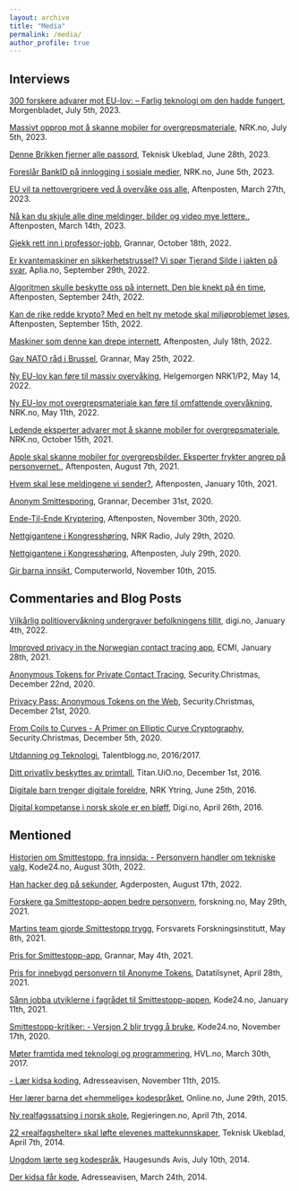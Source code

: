 ```yaml
---
layout: archive
title: "Media"
permalink: /media/
author_profile: true
---
```


## Interviews

[300 forskere advarer mot EU-lov: – Farlig teknologi om den hadde fungert](https://www.morgenbladet.no/aktuelt/2023/07/05/300-forskere-advarer-mot-eu-lov-farlig-teknologi-om-den-hadde-fungert/), Morgenbladet, July 5th, 2023.

[Massivt opprop mot å skanne mobiler for overgrepsmateriale](https://nrkbeta.no/2023/07/05/massivt-opprop-mot-a-skanne-mobiler-for-overgrepsmateriale/#comments-76619), NRK.no, July 5th, 2023.

[Denne Brikken fjerner alle passord](https://tjerandsilde.no/files/TU-2023-04.pdf), Teknisk Ukeblad, June 28th, 2023.

[Foreslår BankID på innlogging i sosiale medier](https://www.nrk.no/norge/foreslar-bankid-pa-innlogging-i-sosiale-medier-1.16429728), NRK.no, June 5th, 2023.

[EU vil ta nettovergripere ved å overvåke oss alle](https://www.aftenposten.no/kultur/i/q1QK10/eu-vil-ta-nettovergripere-ved-aa-overvaake-oss-alle), Aftenposten, March 27th, 2023.

[Nå kan du skjule alle dine meldinger, bilder og video mye lettere.](https://www.aftenposten.no/kultur/i/xg56nR/naa-kan-du-skjule-alle-dine-meldinger-bilder-og-video-mye-lettere-rettsvesenet-er-bekymret), Aftenposten, March 14th, 2023.

[Gjekk rett inn i professor-jobb](https://grannar.no/2022/10/gjekk-rett-inn-i-professor-jobb), Grannar, October 18th, 2022.

[Er kvantemaskiner en sikkerhetstrussel? Vi spør Tjerand Silde i jakten på svar](https://www.aplia.no/blogg/er-kvantemaskiner-en-sikkerhetstrussel-vi-spor-tjerand-silde-i-jakten-pa-svar), Aplia.no, September 29th, 2022.

[Algoritmen skulle beskytte oss på internett. Den ble knekt på én time](https://www.aftenposten.no/kultur/i/rlLx7w/algoritmen-skulle-beskytte-oss-paa-internett-den-ble-knekt-paa-en-time), Aftenposten, September 24th, 2022.

[Kan de rike redde krypto? Med en helt ny metode skal miljøproblemet løses](https://www.aftenposten.no/kultur/i/XbwGJg/kan-de-rike-redde-krypto-med-en-helt-ny-metode-skal-miljoeproblemet-loeses), Aftenposten, September 15th, 2022.

[Maskiner som denne kan drepe internett](https://www.aftenposten.no/kultur/i/v5a7lp/maskiner-som-denne-kan-drepe-internett), Aftenposten, July 18th, 2022.

[Gav NATO råd i Brussel](https://grannar.no/2022/05/gav-nato-rad-i-brussel), Grannar, May 25th, 2022.

[Ny EU-lov kan føre til massiv overvåking](https://tv.nrk.no/serie/helgemorgen-tv/202205/DNRR62004122#t=4589s), Helgemorgen NRK1/P2, May 14, 2022.

[Ny EU-lov mot overgrepsmateriale kan føre til omfattende overvåkning](https://nrkbeta.no/2022/05/11/ny-eu-lov-mot-overgrepsmateriale-kan-fore-til-omfattende-overvakning), NRK.no, May 11th, 2022.

[Ledende eksperter advarer mot å skanne mobiler for overgrepsmateriale](https://nrkbeta.no/2021/10/15/ledende-eksperter-advarer-mot-a-skanne-mobiler-for-overgrepsmateriale), NRK.no, October 15th, 2021.

[Apple skal skanne mobiler for overgrepsbilder. Eksperter frykter angrep på personvernet.](https://www.aftenposten.no/kultur/i/g6PWRk/apple-skal-skanne-mobiler-for-overgrepsbilder-eksperter-frykter-angre), Aftenposten, August 7th, 2021.

[Hvem skal lese meldingene vi sender?](https://www.aftenposten.no/kultur/i/7KV4v9/hvem-skal-lese-meldingene-vi-sender-spoersmaalet-splitter-politikere-og), Aftenposten, January 10th, 2021.

[Anonym Smittesporing](https://grannar.no/2021/01/deltok-i-arbeid-med-smittesporingsapp), Grannar, December 31st, 2020.

[Ende-Til-Ende Kryptering](https://www.aftenposten.no/kultur/i/KyrJg5/ny-facebook-kryptering-bekymrer-politiet), Aftenposten, November 30th, 2020.

[Nettgigantene i Kongresshøring](https://radio.nrk.no/serie/distriktsprogram-troendelag/sesong/202007/DKTL02014420#t=1h29m40s), NRK Radio, July 29th, 2020.

[Nettgigantene i Kongresshøring](https://www.aftenposten.no/kultur/i/70EyQW/i-dag-maa-baade-apple-google-amazon-og-facebook-svare-for-seg-jeg-t), Aftenposten, July 29th, 2020.

[Gir barna innsikt](https://www.cw.no/artikkel/gir-barna-innsikt), Computerworld, November 10th, 2015.

## Commentaries and Blog Posts

[Vilkårlig politiovervåkning undergraver befolkningens tillit](https://www.digi.no/artikler/debatt-vilkarlig-politiovervakning-undergraver-befolkningens-tillit/516205), digi.no, January 4th, 2022.

[Improved privacy in the Norwegian contact tracing app](https://ecmiindmath.org/2021/01/28/improved-privacy-in-the-norwegian-contact-tracing-app), ECMI, January 28th, 2021.

[Anonymous Tokens for Private Contact Tracing](https://bekk-christmas.vercel.app/post/2020/22/anonymous-tokens-for-private-contact-tracing), Security.Christmas, December 22nd, 2020.

[Privacy Pass: Anonymous Tokens on the Web](https://bekk-christmas.vercel.app/post/2020/21/privacy-pass:-anonymous-tokens-on-the-web), Security.Christmas, December 21st, 2020.

[From Coils to Curves - A Primer on Elliptic Curve Cryptography](https://bekk-christmas.vercel.app/post/2020/5/from-coils-to-curves-a-primer-on-elliptic-curve-cryptography), Security.Christmas, December 5th, 2020.

[Utdanning og Teknologi](https://talentblogg.no/tjerand-silde), Talentblogg.no, 2016/2017.

[Ditt privatliv beskyttes av primtall](https://titan.uio.no/naturvitenskap-teknologi/2016/ditt-privatliv-beskyttes-av-primtall), Titan.UiO.no, December 1st, 2016.

[Digitale barn trenger digitale foreldre](https://www.nrk.no/ytring/digitale-barn-trenger-digitale-foreldre-1.13007819), NRK Ytring, June 25th, 2016.

[Digital kompetanse i norsk skole er en bløff](https://www.digi.no/artikler/digital-kompetanse-i-norsk-skole-er-en-bloff/348037), Digi.no, April 26th, 2016.

## Mentioned

[Historien om Smittestopp, fra innsida: - Personvern handler om tekniske valg](https://www.kode24.no/artikkel/historien-om-smittestopp-fra-innsida-personvern-handler-om-tekniske-valg/77012938), Kode24.no, August 30th, 2022.

[Han hacker deg på sekunder](https://www.agderposten.no/nyheter/han-hacker-deg-pa-sekunder), Agderposten, August 17th, 2022.

[Forskere ga Smittestopp-appen bedre personvern](https://forskning.no/app-data-forsvarets-forskningsinstitutt/forskere-ga-smittestopp-appen-bedre-personvern/1865394), forskning.no, May 29th, 2021.

[Martins team gjorde Smittestopp trygg](https://www.ffi.no/aktuelt/nyheter/martins-team-gjorde-smittestopp-trygg), Forsvarets Forskningsinstitutt, May 8th, 2021.

[Pris for Smittestopp-app](https://grannar.no/2021/05/pris-for-smittestopp-app), Grannar, May 4th, 2021.

[Pris for innebygd personvern til Anonyme Tokens](https://www.datatilsynet.no/aktuelt/aktuelle-nyheter-2021/pris-for-innebygd-personvern-til-anonyme-tokens), Datatilsynet, April 28th, 2021.

[Sånn jobba utviklerne i fagrådet til Smittestopp-appen](https://www.kode24.no/koden-bak/sann-jobba-utviklerne-i-fagradet-til-smittestopp-appen/73254266), Kode24.no, January 11th, 2021.

[Smittestopp-kritiker: - Versjon 2 blir trygg å bruke](https://www.kode24.no/kodenytt/smittestopp-kritiker---versjon-2-blir-trygg-a-bruke/73072522), Kode24.no, November 17th, 2020.

[Møter framtida med teknologi og programmering](https://www.hvl.no/aktuelt/moter-framtida-med-teknologi-og-programmering), HVL.no, March 30th, 2017.

[- Lær kidsa koding](https://www.adressa.no/pluss/nyheter/2015/11/11/L%C3%A6r-kidsa-koding-11796276.ece), Adresseavisen, November 11th, 2015.

[Her lærer barna det «hemmelige» kodespråket](https://www.online.no/trender/kidsakoder.jsp), Online.no, June 29th, 2015.

[Ny realfagssatsing i norsk skole](https://www.regjeringen.no/no/aktuelt/Ny-realfagssatsing-i-norsk-skole/id755393), Regjeringen.no, April 7th, 2014.

[22 «realfagshelter» skal løfte elevenes mattekunnskaper](https://www.tu.no/artikler/22-realfagshelter-skal-lofte-elevenes-mattekunnskaper/231597), Teknisk Ukeblad, April 7th, 2014.

[Ungdom lærte seg kodespråk](https://www.h-avis.no/etne/nyheter/siste-nytt/ungdom-larte-seg-kodesprak/s/2-2.921-1.8506076), Haugesunds Avis, July 10th, 2014.

[Der kidsa får kode](https://www.midtnorskdebatt.no/meninger/snakkut/article9383255.ece), Adresseavisen, March 24th, 2014.
